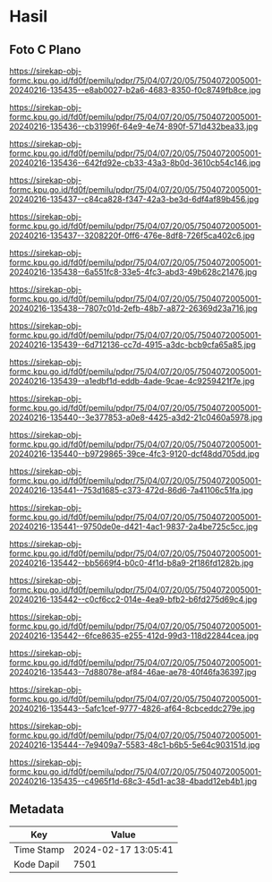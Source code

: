 # Hasil

## Foto C Plano

https://sirekap-obj-formc.kpu.go.id/fd0f/pemilu/pdpr/75/04/07/20/05/7504072005001-20240216-135435--e8ab0027-b2a6-4683-8350-f0c8749fb8ce.jpg

https://sirekap-obj-formc.kpu.go.id/fd0f/pemilu/pdpr/75/04/07/20/05/7504072005001-20240216-135436--cb31996f-64e9-4e74-890f-571d432bea33.jpg

https://sirekap-obj-formc.kpu.go.id/fd0f/pemilu/pdpr/75/04/07/20/05/7504072005001-20240216-135436--642fd92e-cb33-43a3-8b0d-3610cb54c146.jpg

https://sirekap-obj-formc.kpu.go.id/fd0f/pemilu/pdpr/75/04/07/20/05/7504072005001-20240216-135437--c84ca828-f347-42a3-be3d-6df4af89b456.jpg

https://sirekap-obj-formc.kpu.go.id/fd0f/pemilu/pdpr/75/04/07/20/05/7504072005001-20240216-135437--3208220f-0ff6-476e-8df8-726f5ca402c6.jpg

https://sirekap-obj-formc.kpu.go.id/fd0f/pemilu/pdpr/75/04/07/20/05/7504072005001-20240216-135438--6a551fc8-33e5-4fc3-abd3-49b628c21476.jpg

https://sirekap-obj-formc.kpu.go.id/fd0f/pemilu/pdpr/75/04/07/20/05/7504072005001-20240216-135438--7807c01d-2efb-48b7-a872-26369d23a716.jpg

https://sirekap-obj-formc.kpu.go.id/fd0f/pemilu/pdpr/75/04/07/20/05/7504072005001-20240216-135439--6d712136-cc7d-4915-a3dc-bcb9cfa65a85.jpg

https://sirekap-obj-formc.kpu.go.id/fd0f/pemilu/pdpr/75/04/07/20/05/7504072005001-20240216-135439--a1edbf1d-eddb-4ade-9cae-4c9259421f7e.jpg

https://sirekap-obj-formc.kpu.go.id/fd0f/pemilu/pdpr/75/04/07/20/05/7504072005001-20240216-135440--3e377853-a0e8-4425-a3d2-21c0460a5978.jpg

https://sirekap-obj-formc.kpu.go.id/fd0f/pemilu/pdpr/75/04/07/20/05/7504072005001-20240216-135440--b9729865-39ce-4fc3-9120-dcf48dd705dd.jpg

https://sirekap-obj-formc.kpu.go.id/fd0f/pemilu/pdpr/75/04/07/20/05/7504072005001-20240216-135441--753d1685-c373-472d-86d6-7a41106c51fa.jpg

https://sirekap-obj-formc.kpu.go.id/fd0f/pemilu/pdpr/75/04/07/20/05/7504072005001-20240216-135441--9750de0e-d421-4ac1-9837-2a4be725c5cc.jpg

https://sirekap-obj-formc.kpu.go.id/fd0f/pemilu/pdpr/75/04/07/20/05/7504072005001-20240216-135442--bb5669f4-b0c0-4f1d-b8a9-2f186fd1282b.jpg

https://sirekap-obj-formc.kpu.go.id/fd0f/pemilu/pdpr/75/04/07/20/05/7504072005001-20240216-135442--c0cf6cc2-014e-4ea9-bfb2-b6fd275d69c4.jpg

https://sirekap-obj-formc.kpu.go.id/fd0f/pemilu/pdpr/75/04/07/20/05/7504072005001-20240216-135442--6fce8635-e255-412d-99d3-118d22844cea.jpg

https://sirekap-obj-formc.kpu.go.id/fd0f/pemilu/pdpr/75/04/07/20/05/7504072005001-20240216-135443--7d88078e-af84-46ae-ae78-40f46fa36397.jpg

https://sirekap-obj-formc.kpu.go.id/fd0f/pemilu/pdpr/75/04/07/20/05/7504072005001-20240216-135443--5afc1cef-9777-4826-af64-8cbceddc279e.jpg

https://sirekap-obj-formc.kpu.go.id/fd0f/pemilu/pdpr/75/04/07/20/05/7504072005001-20240216-135444--7e9409a7-5583-48c1-b6b5-5e64c903151d.jpg

https://sirekap-obj-formc.kpu.go.id/fd0f/pemilu/pdpr/75/04/07/20/05/7504072005001-20240216-135435--c4965f1d-68c3-45d1-ac38-4badd12eb4b1.jpg


## Metadata

| Key        | Value               |
| ---------- | ------------------- |
| Time Stamp | 2024-02-17 13:05:41 |
| Kode Dapil | 7501                |



